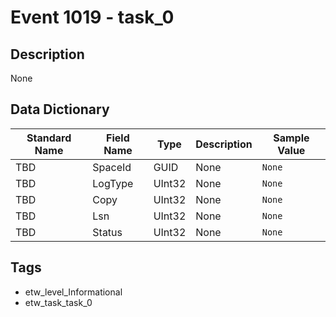 # Event 1019 - task_0

## Description
None

## Data Dictionary
|Standard Name|Field Name|Type|Description|Sample Value|
|---|---|---|---|---|
|TBD|SpaceId|GUID|None|`None`|
|TBD|LogType|UInt32|None|`None`|
|TBD|Copy|UInt32|None|`None`|
|TBD|Lsn|UInt32|None|`None`|
|TBD|Status|UInt32|None|`None`|

## Tags
* etw_level_Informational
* etw_task_task_0